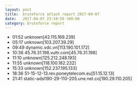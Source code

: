 ```yaml
---
layout: post
title:  bruteforce attack report 2017-04-07
date:   2017-04-07 23:59:59 +09:00
category: bruteforce report
---
```


* 01:52 unknown[42.115.169.239]
* 05:17 unknown[103.207.39.29]
* 09:49 dynamic.vdc.vn[113.190.101.172]
* 10:36 45.76.31.198.vultr.com[45.76.31.198]
* 11:10 unknown[125.212.248.193]
* 11:55 unknown[118.100.182.232]
* 15:33 unknown[152.237.195.133]
* 18:36 51-15-12-13.rev.poneytelecom.eu[51.15.12.13]
* 21:41 static-adsl190-29-110-205.une.net.co[190.29.110.205]
